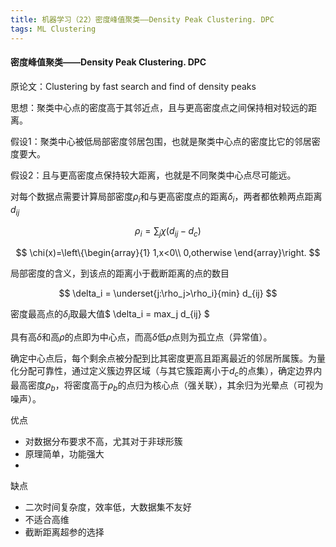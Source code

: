 ```yaml
---
title: 机器学习（22）密度峰值聚类——Density Peak Clustering. DPC
tags: ML Clustering
---
```


#### 密度峰值聚类——Density Peak Clustering. DPC

原论文：Clustering by fast search and find of density peaks

思想：聚类中心点的密度高于其邻近点，且与更高密度点之间保持相对较远的距离。

<!--more-->

假设1：聚类中心被低局部密度邻居包围，也就是聚类中心点的密度比它的邻居密度要大。

假设2：且与更高密度点保持较大距离，也就是不同聚类中心点尽可能远。

对每个数据点需要计算局部密度$\rho_i$和与更高密度点的距离$\delta_i$，两者都依赖两点距离$d_{ij}$

$$ \rho_i = \sum_j \chi(d_{ij} - d_c) $$

$$ \chi(x)=\left\{\begin{array}{1}
1,x<0\\
0,otherwise
\end{array}\right. $$

局部密度的含义，到该点的距离小于截断距离的点的数目

$$ \delta_i = \underset{j:\rho_j>\rho_i}{min} d_{ij} $$

密度最高点的$\delta_i$取最大值$ \delta_i = max_j d_{ij} $

具有高$\delta$和高$\rho$的点即为中心点，而高$\delta$低$\rho$点则为孤立点（异常值）。

确定中心点后，每个剩余点被分配到比其密度更高且距离最近的邻居所属簇。为量化分配可靠性，通过定义簇边界区域（与其它簇距离小于$d_c$的点集），确定边界内最高密度$\rho_b$，将密度高于$\rho_b$的点归为核心点（强关联），其余归为光晕点（可视为噪声）。

优点

- 对数据分布要求不高，尤其对于非球形簇
- 原理简单，功能强大
- 
缺点
- 二次时间复杂度，效率低，大数据集不友好
- 不适合高维
- 截断距离超参的选择